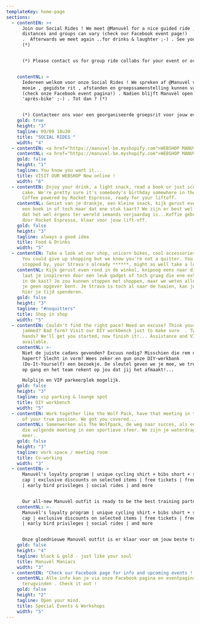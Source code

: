 ```yaml
---
templateKey: home-page
sections:
  - contentEN: >+
      Join our Social Rides ! We meet @Manuvèl for a nice guided ride ,
      distances and groups can vary (check our Facebook event page!)
      .  Afterwards we meet again ..for drinks & laughter ;-) . See you soon ?
      (*)


      (*) Please contact us for group ride collabs for your event or organisation ! 


    contentNL: >
      Iedereen welkom voor onze Social Rides ! We spreken af @Manuvèl voor een
      mooie , gegidste rit , afstanden en groepssamenstelling kunnen variëren
      (check onze Facebook event pagina!) . Nadien blijft Manuvèl open voor een
      'après-bike' ;-) . Tot dan ? (*)


      (*) Contacteer ons voor een georganiseerde groepsrit voor jouw event of organisatie !
    gold: true
    height: "3"
    tagline: 09/09 18u30
    title: "SOCIAL RIDES "
    width: "4"
  - contentEN: <a href="https://manuvel-be.myshopify.com">WEBSHOP MANUVÈL</a>
    contentNL: <a href="https://manuvel-be.myshopify.com">WEBSHOP MANUVÈL</a>
    gold: false
    height: "1"
    tagline: You know you want it...
    title: VISIT OUR WEBSHOP Now online !
    width: "6"
  - contentEN: Enjoy your drink, a light snack, read a book or just score a piece of
      cake. We're pretty sure it's somebody's birthday somewhere in the world.
      Coffee powered by Rocket Espresso, ready for your liftoff.
    contentNL: Geniet van je drankje, een kleine snack, kijk gerust even op je gemak
      een boek in of toch maar dat ene stuk taart? We zijn er best wel zeker van
      dat het wel érgens ter wereld iemands verjaardag is...Koffie gebrouwen
      door Rocket Espresso, klaar voor jouw lift-off.
    gold: false
    height: "3"
    tagline: always a good idea
    title: Food & Drinks
    width: "5"
  - contentEN: Take a look at our shop, unicorn bikes, cool accessories & gadgets.
      You could give up shopping but we know you're not a quitter. You already
      stopped by, your Strava's already ******, might as well take a look!
    contentNL: Kijk gerust even rond in de winkel, knipoog eens naar die ene fiets,
      laat je inspireren door een leuk gadget of toch graag die ene extra trui
      in de kast? Je zou kunnen stoppen met shoppen, maar we weten allebei dat
      je geen opgever bent. Je Strava is toch al naar de haaien, kan je evengoed
      hier je tijd spenderen.
    gold: false
    height: "3"
    tagline: "#noquitters"
    title: Shop in shop
    width: "5"
  - contentEN: Couldn't find the right pace? Need an excuse? Think your wheel is
      jammed? Bad form? Visit our DIY workbench just to make sure  . Two left
      hands? We'll get you started, now finish it!... Assistance and VIP parking
      available.
    contentNL: >-
      Niet de juiste cadans gevonden? Excuus nodig? Misschien die rem die
      hapert? Slecht in vorm? Wees zeker en gun onze DIY-werkbank
      (Do-It-Yourself) een bezoekje. De sleutel geven we je mee, we trekken je
      op gang en het team rekent op jou dat jij het afmaakt!...

      Hulplijn en VIP parkeerplek mogelijk.
    gold: false
    height: "3"
    tagline: vip parking & lounge spot
    title: DIY workbench
    width: "5"
  - contentEN: Work together like the Wolf Pack, have that meeting in the atmosphere
      of your true passion. We got you covered...
    contentNL: Samenwerken als The Wolfpack, de weg naar succes, als een team naar
      die volgende meeting in een sportieve sfeer. We zijn je waterdragers. Of
      meer..
    gold: false
    height: "3"
    tagline: work space / meeting room
    title: Co-working
    width: "3"
  - contentEN: >
      Manuvèl's loyalty program | unique cycling shirt + bibs short + socks +
      cap | exclusive discounts on selected items | free tickets | free gadgets
      | early bird privileges | social rides | and more


      Our all-new Manuvèl outfit is ready to be the best training partner you ever had !! Check our webshop for all details , prices & possibilities
    contentNL: >-
      Manuvèl's loyalty program | unique cycling shirt + bibs short + socks +
      cap | exclusive discounts on selected items | free tickets | free gadgets
      | early bird privileges | social rides | and more


      Onze gloednieuwe Manuvèl outfit is er klaar voor om jouw beste trainingspartner ooit te worden !! Check onze webshop voor alle details,prijzen en mogelijkheden
    gold: false
    height: "4"
    tagline: black & gold - just like your soul
    title: Manuvèl Maniacs
    width: "3"
  - contentEN: "Check our Facebook page for info and upcoming events ! "
    contentNL: Alle info kan je via onze Facebook pagina en eventpagina's
      terugvinden . Check it out !
    gold: false
    height: "2"
    tagline: Open your mind.
    title: Special Events & Workshops
    width: "5"
---
```

